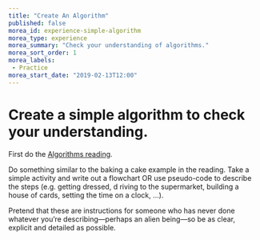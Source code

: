 ```yaml
---
title: "Create An Algorithm"
published: false
morea_id: experience-simple-algorithm
morea_type: experience
morea_summary: "Check your understanding of algorithms."
morea_sort_order: 1
morea_labels:
 - Practice
morea_start_date: "2019-02-13T12:00"
---
```


# Create a simple algorithm to check your understanding.

First do the [Algorithms reading](http://www.webopedia.com/TERM/A/algorithm.html).

Do something similar to the baking a cake example in the reading. Take a simple activity
and write out a flowchart OR use pseudo-code to describe the steps (e.g. getting dressed, d
riving to the supermarket, building a house of cards, setting the time on a clock, …). 

Pretend that these are instructions for someone who has never done whatever you’re 
describing—perhaps an alien being—so be as clear, explicit and detailed as possible.
